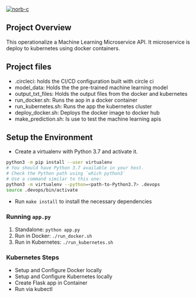 [![norb-c](https://circleci.com/gh/norb-c/udacity-devops-project4.svg?style=svg)](https://app.circleci.com/pipelines/github/norb-c/udacity-devops-project4)

## Project Overview

This operationalize a Machine Learning Microservice API. It microservice is deploy to kubernetes using docker containers. 

## Project files
- .circleci: holds the CI/CD configuration built with circle ci
- model_data: Holds the the pre-trained machine learning model
- output_txt_files: Holds the output files from the docker and kubernetes
- run_docker.sh: Runs the aop in a docker container
- run_kubernetes.sh: Runs the app the kubernetes cluster
- deploy_docker.sh: Deploys the docker image to docker hub
- make_prediction.sh: Is use to test the machine learning apis


## Setup the Environment

- Create a virtualenv with Python 3.7 and activate it.

```bash
python3 -m pip install --user virtualenv
# You should have Python 3.7 available in your host.
# Check the Python path using `which python3`
# Use a command similar to this one:
python3 -m virtualenv --python=<path-to-Python3.7> .devops
source .devops/bin/activate
```

- Run `make install` to install the necessary dependencies

### Running `app.py`

1. Standalone: `python app.py`
2. Run in Docker: `./run_docker.sh`
3. Run in Kubernetes: `./run_kubernetes.sh`

### Kubernetes Steps

- Setup and Configure Docker locally
- Setup and Configure Kubernetes locally
- Create Flask app in Container
- Run via kubectl